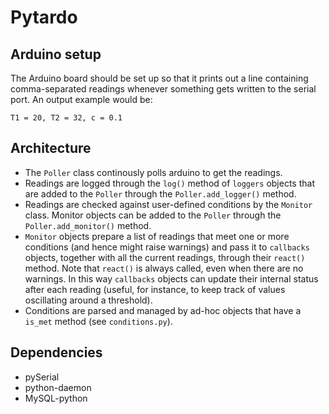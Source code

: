 # Pytardo

## Arduino setup

The Arduino board should be set up so that it prints out a line containing comma-separated readings whenever something gets written to the serial port. An output example would be:

	T1 = 20, T2 = 32, c = 0.1

## Architecture

* The `Poller` class continously polls arduino to get the readings.
* Readings are logged through the `log()` method of `loggers` objects that are added to the `Poller` through the `Poller.add_logger()` method.
* Readings are checked against user-defined conditions by the `Monitor` class. Monitor objects can be added to the `Poller` through the `Poller.add_monitor()` method. 
* `Monitor` objects prepare a list of readings that meet one or more conditions (and hence might raise warnings) and pass it to `callbacks` objects, together with all the current readings, through their `react()` method. Note that `react()` is always called, even when there are no warnings. In this way `callbacks` objects can update their internal status after each reading (useful, for instance, to keep track of values oscillating around a threshold).
* Conditions are parsed and managed by ad-hoc objects that have a `is_met` method (see `conditions.py`).  

## Dependencies

* pySerial
* python-daemon
* MySQL-python

